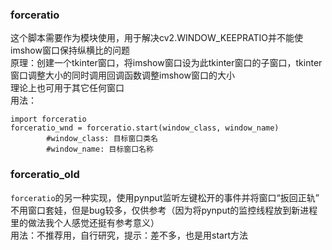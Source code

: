 ### forceratio  
这个脚本需要作为模块使用，用于解决cv2.WINDOW_KEEPRATIO并不能使imshow窗口保持纵横比的问题  
原理：创建一个tkinter窗口，将imshow窗口设为此tkinter窗口的子窗口，tkinter窗口调整大小的同时调用回调函数调整imshow窗口的大小  
理论上也可用于其它任何窗口  
用法：  
```
import forceratio
forceratio_wnd = forceratio.start(window_class, window_name)
        #window_class: 目标窗口类名
        #window_name: 目标窗口名称
```
### forceratio_old
`forceratio`的另一种实现，使用pynput监听左键松开的事件并将窗口“扳回正轨”  
不用窗口套娃，但是bug较多，仅供参考（因为将pynput的监控线程放到新进程里的做法我个人感觉还挺有参考意义）  
用法：不推荐用，自行研究，提示：差不多，也是用start方法  
